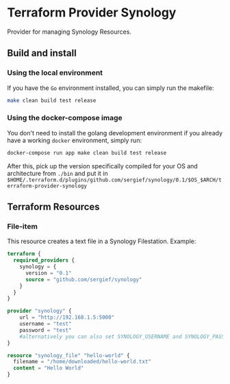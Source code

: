 # Terraform Provider Synology

Provider for managing Synology Resources.

## Build and install
### Using the local environment
If you have the `Go` environment installed, you can simply run the makefile:
```bash
make clean build test release
```
### Using the docker-compose image
You don't need to install the golang development environment if you already have a working `docker` environment, simply run:
```bash
docker-compose run app make clean build test release
```

After this, pick up the version specifically compiled for your OS and architecture from `./bin` and put it in `$HOME/.terraform.d/plugins/github.com/sergief/synology/0.1/$OS_$ARCH/terraform-provider-synology`

## Terraform Resources

### File-item

This resource creates a text file in a Synology Filestation.
Example:
```terraform
terraform {
  required_providers {
    synology = {
      version = "0.1"
      source = "github.com/sergief/synology"
    }
  }
}

provider "synology" {
    url = "http://192.168.1.5:5000"
    username = "test"
    password = "test"
    #alternatively you can also set SYNOLOGY_USERNAME and SYNOLOGY_PASSWORD as environment variables
}

resource "synology_file" "hello-world" {
  filename = "/home/downloaded/hello-world.txt"
  content = "Hello World"
}
```
